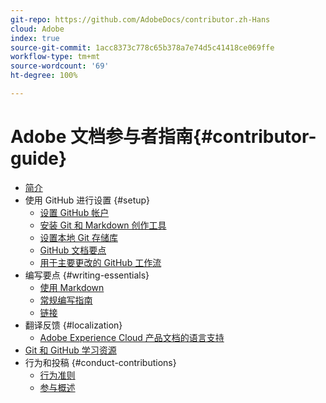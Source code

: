 ```yaml
---
git-repo: https://github.com/AdobeDocs/contributor.zh-Hans
cloud: Adobe
index: true
source-git-commit: 1acc8373c778c65b378a7e74d5c41418ce069ffe
workflow-type: tm+mt
source-wordcount: '69'
ht-degree: 100%

---
```



# Adobe 文档参与者指南{#contributor-guide}

+ [简介](introduction.md)
+ 使用 GitHub 进行设置 {#setup}
   + [设置 GitHub 帐户](setup/github-signup.md)
   + [安装 Git 和 Markdown 创作工具](setup/install-tools.md)
   + [设置本地 Git 存储库](setup/local-repo.md)
   + [GitHub 文档要点](setup/git-fundamentals.md)
   + [用于主要更改的 GitHub 工作流](setup/full-workflow.md)
+ 编写要点 {#writing-essentials}
   + [使用 Markdown](writing-essentials/markdown.md)
   + [常规编写指南](writing-essentials/general-writing-guidance.md)
   + [链接](writing-essentials/linking.md)
+ 翻译反馈 {#localization}
   + [Adobe Experience Cloud 产品文档的语言支持](localization/machine-translation.md)
+ [Git 和 GitHub 学习资源](resources.md)
+ 行为和投稿 {#conduct-contributions}
   + [行为准则](conduct/code-of-conduct.md)
   + [参与概述](conduct/contributing.md)
